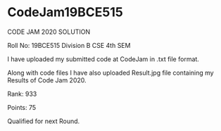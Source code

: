 # CodeJam19BCE515
CODE JAM 2020 SOLUTION 

Roll No: 19BCE515
Division B CSE 4th SEM

I have uploaded my submitted code at CodeJam in .txt file format.

Along with code files I have also uploaded Result.jpg file containing my Results of Code Jam 2020.

Rank: 933

Points: 75

Qualified for next Round.


